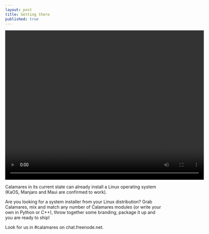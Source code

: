 ```yaml
---
layout: post
title: Getting there
published: true
---
```


<video id="vid1" width="640" height="480" controls="">
  <source src="{{site.url}}/images/cala_web.webm#t=42,100" type="video/webm">
Your browser does not support the video tag.
</video>

Calamares in its current state can already install a Linux operating system (KaOS, Manjaro and Maui are confirmed to work).

Are you looking for a system installer from your Linux distribution? Grab Calamares, mix and match any number of Calamares modules (or write your own in Python or C++), throw together some branding, package it up and you are ready to ship!

Look for us in #calamares on chat.freenode.net.
